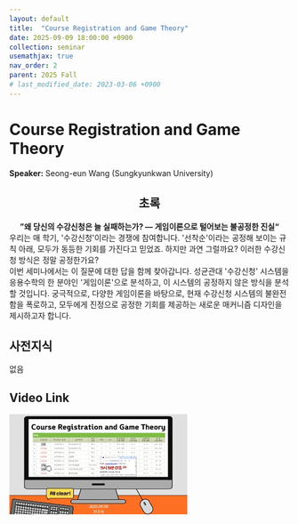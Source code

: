 ```yaml
---
layout: default
title:  "Course Registration and Game Theory"
date: 2025-09-09 18:00:00 +0900
collection: seminar
usemathjax: true
nav_order: 2
parent: 2025 Fall
# last_modified_date: 2023-03-06 +0900
---
```

# Course Registration and Game Theory

**Speaker:** Seong-eun Wang (Sungkyunkwan University) <br>
   
## <center> 초록 </center>

**<center>”왜 당신의 수강신청은 늘 실패하는가? — 게임이론으로 털어보는 불공정한 진실“</center>**
우리는 매 학기, '수강신청'이라는 경쟁에 참여합니다. '선착순'이라는 공정해 보이는 규칙 아래, 모두가 동등한 기회를 가진다고 믿었죠. 하지만 과연 그럴까요? 이러한 수강신청 방식은 정말 공정한가요?<br>
이번 세미나에서는 이 질문에 대한 답을 함께 찾아갑니다. 성균관대 '수강신청' 시스템을 응용수학의 한 분야인 '게임이론'으로 분석하고, 이 시스템의 공정하지 않은 방식을 분석할 것입니다. 궁극적으로, 다양한 게임이론을 바탕으로, 현재 수강신청 시스템의 불완전함을 폭로하고, 모두에게 진정으로 공정한 기회를 제공하는 새로운 매커니즘 디자인을 제시하고자 합니다.<br>

## 사전지식
없음<br>

## Video Link

[![Video Label](pictures/2_courseregistration.jpg)](https://youtu.be/InGsNanEHRI)